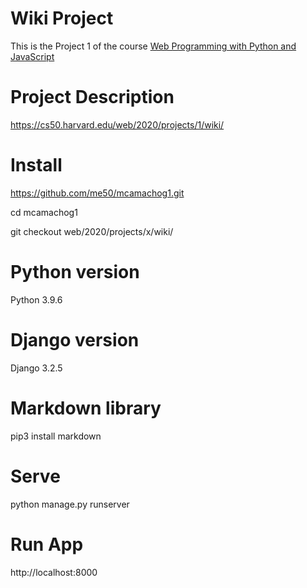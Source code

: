 # Wiki Project

This is the Project 1 of the course [Web Programming with Python and JavaScript](https://learning.edx.org/course/course-v1:HarvardX+CS50W+Web/home)

# Project Description

https://cs50.harvard.edu/web/2020/projects/1/wiki/

# Install

https://github.com/me50/mcamachog1.git

cd mcamachog1

git checkout web/2020/projects/x/wiki/

# Python version

Python 3.9.6

# Django version

Django 3.2.5

# Markdown library

pip3 install markdown

# Serve

python manage.py runserver

# Run App
http://localhost:8000
